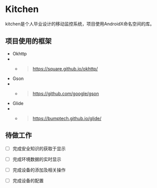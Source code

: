 # Kitchen

kitchen是个人毕业设计的移动监控系统，项目使用AndroidX命名空间的库。

## 项目使用的框架
- Okhttp
- - >https://square.github.io/okhttp/
- Gson
- - >https://github.com/google/gson
- Glide
- - >https://bumptech.github.io/glide/

## 待做工作
- [ ] 完成安全知识的获取于显示
- [ ] 完成环境数据的实时显示
- [ ] 完成设备的添加及相关操作
- [ ]  完成设备的配置

